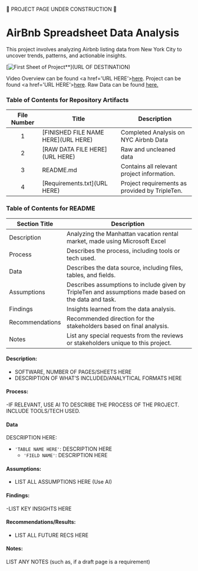 🚧 PROJECT PAGE UNDER CONSTRUCTION 🚧

#  AirBnb Spreadsheet Data Analysis

This project involves analyzing Airbnb listing data from New York City to uncover trends, patterns, and actionable insights. 


[<img src="URL OF IMAGE" alt="First Sheet of Project**">](URL OF DESTINATION)

Video Overview can be found <a href='URL HERE’><u>here</u>.</a>
Project can be found <a href='URL HERE’><u>here</u>.</a>
Raw Data can be found <a href='URL HERE'><u>here</u>.</a>

### Table of Contents for Repository Artifacts
| File Number | Title | Description |
| :-----------: | ----------- |----------- |
| 1 | [FINISHED FILE NAME HERE](URL HERE) | Completed Analysis on NYC Airbnb Data |
| 2 | [RAW DATA FILE HERE](URL HERE) | Raw and uncleaned data |
| 3 | README.md | Contains all relevant project information. |
| 4 | [Requirements.txt](URL HERE) | Project requirements as provided by TripleTen. |

### Table of Contents for README
| Section Title | Description |
| ----------- |----------- |
| Description | Analyzing the Manhattan vacation rental market, made using Microsoft Excel |
| Process | Describes the process, including tools or tech used. |
| Data | Describes the data source, including files, tables, and fields. |
| Assumptions | Describes assumptions to include given by TripleTen and assumptions made based on the data and task. |
| Findings | Insights learned from the data analysis. |
| Recommendations | Recommended direction for the stakeholders based on final analysis. |
| Notes | List any special requests from the reviews or stakeholders unique to this project. |

#### Description:
- SOFTWARE, NUMBER OF PAGES/SHEETS HERE
- DESCRIPTION OF WHAT’S INCLUDED/ANALYTICAL FORMATS HERE

#### Process:
-IF RELEVANT, USE AI TO DESCRIBE THE PROCESS OF THE PROJECT. INCLUDE TOOLS/TECH USED.

#### Data
DESCRIPTION HERE:
- `'TABLE NAME HERE'`: DESCRIPTION HERE
    - `'FIELD NAME'`: DESCRIPTION HERE

#### Assumptions:
- LIST ALL ASSUMPTIONS HERE (Use AI)


#### Findings:
-LIST KEY INSIGHTS HERE

#### Recommendations/Results:
- LIST ALL FUTURE RECS HERE

#### Notes:
LIST ANY NOTES (such as, if a draft page is a requirement)
